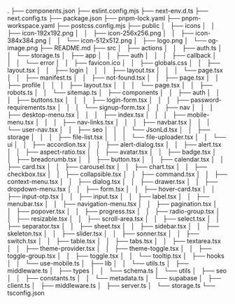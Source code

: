 .
├── components.json
├── eslint.config.mjs
├── next-env.d.ts
├── next.config.ts
├── package.json
├── pnpm-lock.yaml
├── pnpm-workspace.yaml
├── postcss.config.mjs
├── public
│   ├── icons
│   │   ├── icon-192x192.png
│   │   ├── icon-256x256.png
│   │   ├── icon-384x384.png
│   │   └── icon-512x512.png
│   ├── logo.png
│   └── og-image.png
├── README.md
├── src
│   ├── actions
│   │   ├── auth.ts
│   │   └── storage.ts
│   ├── app
│   │   ├── auth
│   │   │   ├── callback
│   │   │   └── error
│   │   ├── favicon.ico
│   │   ├── globals.css
│   │   ├── layout.tsx
│   │   ├── login
│   │   │   ├── layout.tsx
│   │   │   └── page.tsx
│   │   ├── manifest.ts
│   │   ├── not-found.tsx
│   │   ├── page.tsx
│   │   ├── profile
│   │   │   ├── layout.tsx
│   │   │   └── page.tsx
│   │   ├── robots.ts
│   │   └── sitemap.ts
│   ├── components
│   │   ├── auth
│   │   │   ├── buttons.tsx
│   │   │   ├── login-form.tsx
│   │   │   ├── password-requirements.tsx
│   │   │   └── signup-form.tsx
│   │   ├── nav
│   │   │   ├── desktop-menu.tsx
│   │   │   ├── index.tsx
│   │   │   ├── mobile-menu.tsx
│   │   │   ├── nav-links.tsx
│   │   │   ├── navbar.tsx
│   │   │   └── user-nav.tsx
│   │   ├── seo
│   │   │   └── JsonLd.tsx
│   │   ├── storage
│   │   │   ├── file-list.tsx
│   │   │   └── file-uploader.tsx
│   │   └── ui
│   │   ├── accordion.tsx
│   │   ├── alert-dialog.tsx
│   │   ├── alert.tsx
│   │   ├── aspect-ratio.tsx
│   │   ├── avatar.tsx
│   │   ├── badge.tsx
│   │   ├── breadcrumb.tsx
│   │   ├── button.tsx
│   │   ├── calendar.tsx
│   │   ├── card.tsx
│   │   ├── carousel.tsx
│   │   ├── chart.tsx
│   │   ├── checkbox.tsx
│   │   ├── collapsible.tsx
│   │   ├── command.tsx
│   │   ├── context-menu.tsx
│   │   ├── dialog.tsx
│   │   ├── drawer.tsx
│   │   ├── dropdown-menu.tsx
│   │   ├── form.tsx
│   │   ├── hover-card.tsx
│   │   ├── input-otp.tsx
│   │   ├── input.tsx
│   │   ├── label.tsx
│   │   ├── menubar.tsx
│   │   ├── navigation-menu.tsx
│   │   ├── pagination.tsx
│   │   ├── popover.tsx
│   │   ├── progress.tsx
│   │   ├── radio-group.tsx
│   │   ├── resizable.tsx
│   │   ├── scroll-area.tsx
│   │   ├── select.tsx
│   │   ├── separator.tsx
│   │   ├── sheet.tsx
│   │   ├── sidebar.tsx
│   │   ├── skeleton.tsx
│   │   ├── slider.tsx
│   │   ├── sonner.tsx
│   │   ├── switch.tsx
│   │   ├── table.tsx
│   │   ├── tabs.tsx
│   │   ├── textarea.tsx
│   │   ├── theme-provider.tsx
│   │   ├── theme-toggle.tsx
│   │   ├── toggle-group.tsx
│   │   ├── toggle.tsx
│   │   └── tooltip.tsx
│   ├── hooks
│   │   └── use-mobile.ts
│   ├── lib
│   │   └── utils.ts
│   ├── middleware.ts
│   ├── types
│   │   └── schema.ts
│   └── utils
│   ├── seo
│   │   ├── constants.ts
│   │   └── metadata.ts
│   └── supabase
│   ├── client.ts
│   ├── middleware.ts
│   ├── server.ts
│   └── storage.ts
└── tsconfig.json
